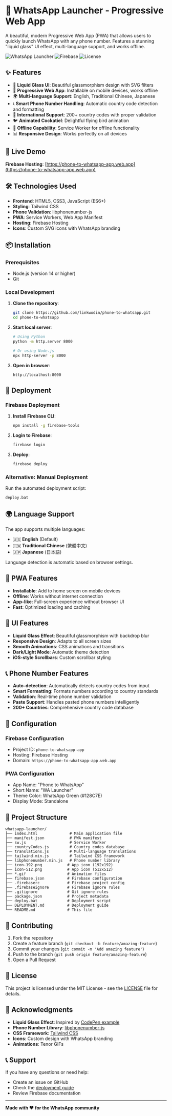 # 📱 WhatsApp Launcher - Progressive Web App

A beautiful, modern Progressive Web App (PWA) that allows users to quickly launch WhatsApp with any phone number. Features a stunning "liquid glass" UI effect, multi-language support, and works offline.

![WhatsApp Launcher](https://img.shields.io/badge/PWA-Ready-brightgreen)
![Firebase](https://img.shields.io/badge/Hosted-Firebase-orange)
![License](https://img.shields.io/badge/License-MIT-blue)

## ✨ Features

- 🎨 **Liquid Glass UI**: Beautiful glassmorphism design with SVG filters
- 📱 **Progressive Web App**: Installable on mobile devices, works offline
- 🌍 **Multi-language Support**: English, Traditional Chinese, Japanese
- 📞 **Smart Phone Number Handling**: Automatic country code detection and formatting
- 🎯 **International Support**: 200+ country codes with proper validation
- 🐦 **Animated Cockatiel**: Delightful flying bird animation
- 🔧 **Offline Capability**: Service Worker for offline functionality
- 📊 **Responsive Design**: Works perfectly on all devices

## 🚀 Live Demo

**Firebase Hosting**: [https://phone-to-whatsapp-app.web.app](https://phone-to-whatsapp-app.web.app)

## 🛠️ Technologies Used

- **Frontend**: HTML5, CSS3, JavaScript (ES6+)
- **Styling**: Tailwind CSS
- **Phone Validation**: libphonenumber-js
- **PWA**: Service Workers, Web App Manifest
- **Hosting**: Firebase Hosting
- **Icons**: Custom SVG icons with WhatsApp branding

## 📦 Installation

### Prerequisites
- Node.js (version 14 or higher)
- Git

### Local Development

1. **Clone the repository**:
   ```bash
   git clone https://github.com/linkwodin/phone-to-whatsapp.git
   cd phone-to-whatsapp
   ```

2. **Start local server**:
   ```bash
   # Using Python
   python -m http.server 8000
   
   # Or using Node.js
   npx http-server -p 8000
   ```

3. **Open in browser**:
   ```
   http://localhost:8000
   ```

## 🚀 Deployment

### Firebase Deployment

1. **Install Firebase CLI**:
   ```bash
   npm install -g firebase-tools
   ```

2. **Login to Firebase**:
   ```bash
   firebase login
   ```

3. **Deploy**:
   ```bash
   firebase deploy
   ```

### Alternative: Manual Deployment

Run the automated deployment script:
```bash
deploy.bat
```

## 🌍 Language Support

The app supports multiple languages:
- 🇺🇸 **English** (Default)
- 🇹🇼 **Traditional Chinese** (繁體中文)
- 🇯🇵 **Japanese** (日本語)

Language detection is automatic based on browser settings.

## 📱 PWA Features

- **Installable**: Add to home screen on mobile devices
- **Offline**: Works without internet connection
- **App-like**: Full-screen experience without browser UI
- **Fast**: Optimized loading and caching

## 🎨 UI Features

- **Liquid Glass Effect**: Beautiful glassmorphism with backdrop blur
- **Responsive Design**: Adapts to all screen sizes
- **Smooth Animations**: CSS animations and transitions
- **Dark/Light Mode**: Automatic theme detection
- **iOS-style Scrollbars**: Custom scrollbar styling

## 📞 Phone Number Features

- **Auto-detection**: Automatically detects country codes from input
- **Smart Formatting**: Formats numbers according to country standards
- **Validation**: Real-time phone number validation
- **Paste Support**: Handles pasted phone numbers intelligently
- **200+ Countries**: Comprehensive country code database

## 🔧 Configuration

### Firebase Configuration
- Project ID: `phone-to-whatsapp-app`
- Hosting: Firebase Hosting
- Domain: `https://phone-to-whatsapp-app.web.app`

### PWA Configuration
- App Name: "Phone to WhatsApp"
- Short Name: "WA Launcher"
- Theme Color: WhatsApp Green (#128C7E)
- Display Mode: Standalone

## 📁 Project Structure

```
whatsapp-launcher/
├── index.html              # Main application file
├── manifest.json           # PWA manifest
├── sw.js                   # Service Worker
├── countryCodes.js         # Country codes database
├── translations.js         # Multi-language translations
├── tailwind.min.js         # Tailwind CSS framework
├── libphonenumber.min.js   # Phone number library
├── icon-192.png           # App icon (192x192)
├── icon-512.png           # App icon (512x512)
├── *.gif                  # Animation files
├── firebase.json          # Firebase configuration
├── .firebaserc            # Firebase project config
├── .firebaseignore        # Firebase ignore rules
├── .gitignore             # Git ignore rules
├── package.json           # Project metadata
├── deploy.bat             # Deployment script
├── DEPLOYMENT.md          # Deployment guide
└── README.md              # This file
```

## 🤝 Contributing

1. Fork the repository
2. Create a feature branch (`git checkout -b feature/amazing-feature`)
3. Commit your changes (`git commit -m 'Add amazing feature'`)
4. Push to the branch (`git push origin feature/amazing-feature`)
5. Open a Pull Request

## 📄 License

This project is licensed under the MIT License - see the [LICENSE](LICENSE) file for details.

## 🙏 Acknowledgments

- **Liquid Glass Effect**: Inspired by [CodePen example](https://codepen.io/alexerlandsson/pen/GgJQEKE)
- **Phone Number Library**: [libphonenumber-js](https://github.com/catamphetamine/libphonenumber-js)
- **CSS Framework**: [Tailwind CSS](https://tailwindcss.com/)
- **Icons**: Custom design with WhatsApp branding
- **Animations**: Tenor GIFs

## 📞 Support

If you have any questions or need help:
- Create an issue on GitHub
- Check the [deployment guide](DEPLOYMENT.md)
- Review Firebase documentation

---

**Made with ❤️ for the WhatsApp community** 